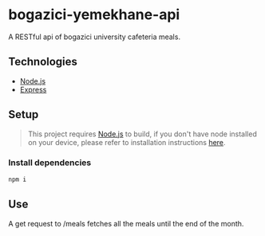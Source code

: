 # bogazici-yemekhane-api
A RESTful api of bogazici university cafeteria meals.

## Technologies

- [Node.js](https://nodejs.org/en/)
- [Express](https://expressjs.com/)

## Setup

> This project requires [Node.js](https://nodejs.org/en/) to build, if you don't have node installed on your device, please refer to installation instructions [here](https://nodejs.org/en/download/).

### Install dependencies

```bash
npm i
```

## Use
A get request to /meals fetches all the meals until the end of the month.
